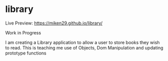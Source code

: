 # library

Live Preview: https://miken29.github.io/library/

Work in Progress

I am creating a Library application to allow a user to store books they wish to read.
This is teaching me use of Objects, Dom Manipulation and updating prototype functions
